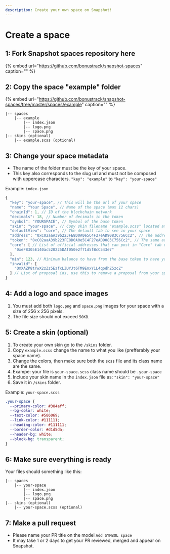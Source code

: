 ```yaml
---
description: Create your own space on Snapshot!
---
```


# Create a space

## **1: Fork Snapshot spaces repository here**

{% embed url="https://github.com/bonustrack/snapshot-spaces" caption="" %}

## **2: Copy the space "example" folder**

{% embed url="https://github.com/bonustrack/snapshot-spaces/tree/master/spaces/example" caption="" %}

```text
|-- spaces
    |-- example
        |-- index.json
        |-- logo.png
        |-- space.png
|-- skins (optional)
    |-- example.scss (optional)
```

## **3: Change your space metadata**

* The name of the folder must be the key of your space.
* This key also corresponds to the slug url and must not be composed with uppercase characters. `"key": "example"` to `"key": "your-space"`

Example: `index.json`

```javascript
{
  "key": "your-space", // This will be the url of your space
  "name": "Your Space", // Name of the space (max 12 chars)
  "chainId": 1, // ID of the blockchain network
  "decimals": 18, // Number of decimals in the token
  "symbol": "YOURSPACE", // Symbol of the base token
  "skin": "your-space", // Copy skin filename "example.scss" located at "/skins" folder and renaming it to "your-space.scss"
  "defaultView": "core", // The default tab to see in your space
  "address": "0xC02aaA39b223FE8D0A0e5C4F27eAD9083C756Cc2", // The address of the base token
  "token": "0xC02aaA39b223FE8D0A0e5C4F27eAD9083C756Cc2", // The same address of the base token
  "core": [ // List of official addresses that can post in "Core" tab of your space
    "0xeF8305E140ac520225DAf050e2f71d5fBcC543e7"
  ],
  "min": 123, // Minimum balance to have from the base token to have your proposal visible in the space (unless the address is a core address)
  "invalid": [
    "QmXAZP8tYwX2zZz5EzfxLZUYJt6TM9EmxY1L4qodhZ5zcZ"
  ] // List of proposal ids, use this to remove a proposal from your space
}
```

## **4: Add a logo and space images**

1. You must add both `logo.png` and `space.png` images for your space with a size of 256 x 256 pixels.
2. The file size should not exceed `50KB`.

## **5: Create a skin \(optional\)**

1. To create your own skin go to the `/skins` folder.
2. Copy `example.scss` change the name to what you like \(prefferably your space name\).
3. Change the colors, then make sure both the `scss` file and its class name are the same.
4. Exampe: your file is `your-space.scss` class name should be `.your-space`
5. Include your skin name in the `index.json` file as: `"skin": "your-space"`
6. Save it in `/skins` folder.

Example: `your-space.scss`

```css
.your-space {
  --primary-color: #384aff;
  --bg-color: white;
  --text-color: #586069;
  --link-color: #111111;
  --heading-color: #111111;
  --border-color: #d1d5da;
  --header-bg: white;
  --block-bg: transparent;
}
```

## **6: Make sure everything is ready**

Your files should something like this:

```text
|-- spaces
    |-- your-space
        |-- index.json
        |-- logo.png
        |-- space.png
|-- skins (optional)
    |-- your-space.scss (optional)
```

## **7: Make a pull request**

* Please name your PR title on the model `Add SYMBOL space`
* It may take 1 or 2 days to get your PR reviewed, merged and appear on Snapshot.

